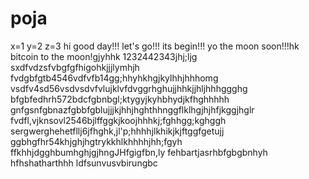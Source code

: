 # poja
x=1
y=2
z=3
hi
good day!!!
let's go!!!
its begin!!!
yo the moon soon!!!hk
bitcoin to the moon!gjyhhk
1232442343jhj;ljg
sxdfvdzsfvbgfgfhigohkjjjlymhjh
fvdgbfgtb4546vdfvfb14gg;hhyhkhgjkylhhjhhhomg
vsdfv4sd56vsdvsdvfvlujklvfdvggrhghujjhhkjjhljhhhggghg
bfgbfedhrh572bdcfgbnbgl;ktygyjkyhbhydjkfhghhhhh
 gnfgsnfgbnazfgbbfgblujjjkjhhjhghthhnggflklhgjhjhfjkggjhglr
fvdfl,vjknsovl2546bjlffggkjkoojhhhkj;fghhgg;kghggh
sergwerghehetfllj6jfhghk,jl'p;hhhhjlkhikjkjftggfgetujj
ggbhgfhr54khjghjhgtrykkhlkhhhhjhh;fgyh
ffkhhjdgghbumhghjgjhngJHfgigfbn,ly
fehbartjasrhbfgbgbnhyh
hfhshatharthhh
ldfsunvusvbirungbc

